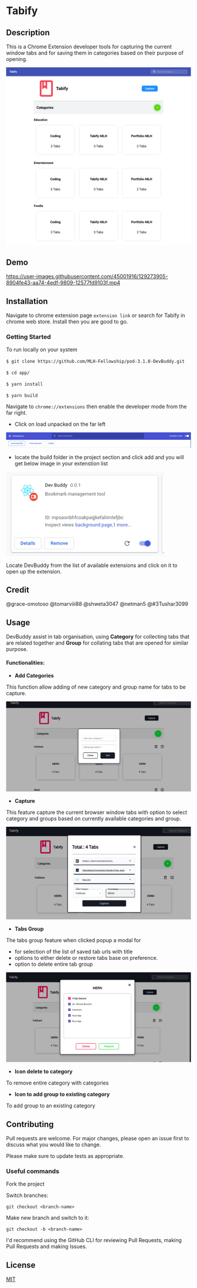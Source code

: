 # Tabify


## Description
This is a Chrome Extension developer tools for capturing the current window tabs and for saving them in categories based on their purpose of opening.

![Tabify](./app/src/utils/images/tabify.png)

## Demo


https://user-images.githubusercontent.com/45001916/129273905-8904fe43-aa74-4edf-9809-12577fd9103f.mp4


## Installation
Navigate to chrome extension page `extension link` or search for Tabify in chrome web store. Install then you are good to go.

### Getting Started
To run locally on your system

`$ git clone https://github.com/MLH-Fellowship/pod-3.1.0-DevBuddy.git`

`$ cd app/`

` $ yarn install  ` 

`$ yarn build`

Navigate to `chrome://extensions` then enable the developer mode from the far right.
- Click on load unpacked on the far left

![Developer mode](./app/src/utils/images/developer_mode.png)

- locate the build folder in the project section and click add and you will get below image in your extenstion list

![Tabify](./app/src/utils/images/devBuddy.png)

Locate DevBuddy from the list of available extensions and click on it to open up the extension.

## Credit
@grace-omotoso
@tomarviii88 
@shweta3047
@netman5
@#3Tushar3099 

## Usage
DevBuddy assist in tab organisation, using **Category** for collecting tabs that are related together and **Group** for collating tabs that are opened for similar purpose. 

#### Functionalities: 

- **Add Categories**

This function allow adding of new category and group name for tabs to be capture.

![Addcategories](./app/src/utils/images/addcat.png)

- **Capture**

This feature capture the current browser window tabs with option to select category and groups based on currently available categories and group.

![capture](./app/src/utils/images/capture.png)

- **Tabs Group**

The tabs group feature when clicked popup a modal for 
- for selection of the list of saved tab urls with title
- options to either delete or restore tabs base on preference.
- option to delete entire tab group

![TabModal](./app/src/utils/images/tabmodal.png)

- **Icon delete to category**
  
To remove entire category with categories 

- **Icon to add group to existing category**

To add group to an existing category
## Contributing
Pull requests are welcome. For major changes, please open an issue first to discuss what you would like to change.

Please make sure to update tests as appropriate.

### Useful commands
Fork the project

Switch branches:
```
git checkout <branch-name>
```

Make new branch and switch to it:
```
git checkout -b <branch-name>
```

I'd recommend using the GitHub CLI for reviewing Pull Requests, making Pull Requests and making Issues.
## License
[MIT](https://choosealicense.com/licenses/mit/)
